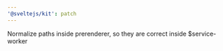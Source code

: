 ```yaml
---
'@sveltejs/kit': patch
---
```


Normalize paths inside prerenderer, so they are correct inside \$service-worker
